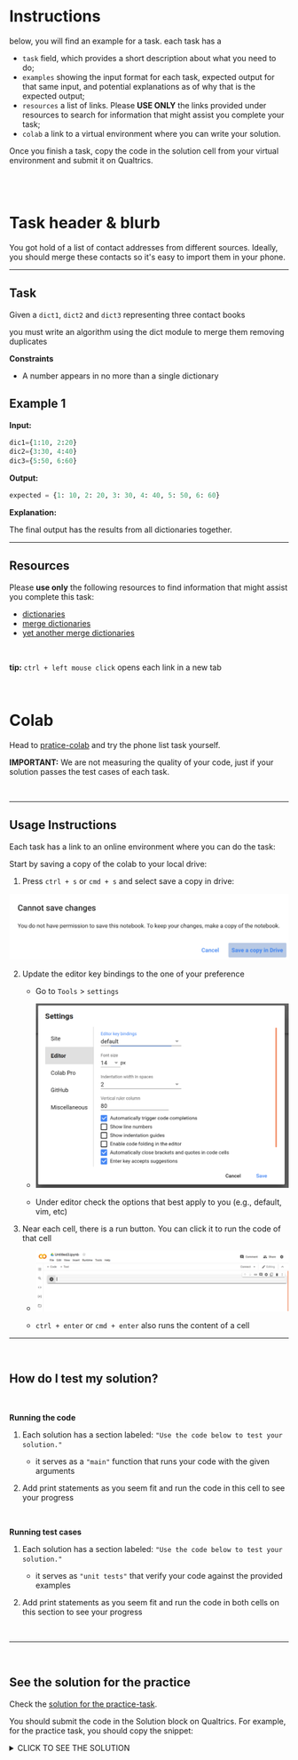 # Instructions


below, you will find an example for a task. each task has a


* `task` field, which provides a short description about what you need to do;
* `examples` showing the input format for each task, expected output for that same input, and potential explanations as of why that is the expected output;
* `resources` a list of links. Please **USE ONLY** the links provided under resources to search for information that might assist you complete your task;
* `colab` a link to a virtual environment where you can write your solution. 

Once you finish a task, copy the code in the solution cell from your virtual environment and submit it on Qualtrics.

<br>
<br>


# Task header & blurb


You got hold of a list of contact addresses from different sources. Ideally, you should merge these contacts so it's easy to import them in your phone. 

___


## Task


Given a `dict1`, `dict2` and `dict3` representing three contact books


you must write an algorithm using the dict module to merge them removing duplicates


**Constraints**

* A number appears in no more than a single dictionary


## Example 1



**Input:**

```python
dic1={1:10, 2:20}
dic2={3:30, 4:40}
dic3={5:50, 6:60}
```

**Output:**

```python
expected = {1: 10, 2: 20, 3: 30, 4: 40, 5: 50, 6: 60}
```

**Explanation:**

The final output has the results from all dictionaries together. 


___


## Resources

Please **use only** the following resources to find information that might assist you complete this task:


* <a href="https://docs.python.org/3/tutorial/datastructures.html#dictionaries" target="_blank">dictionaries</a>
* <a href="https://stackoverflow.com/questions/38987/how-do-i-merge-two-dictionaries-in-a-single-expression-take-union-of-dictionari" target="_blank">merge dictionaries</a>
* <a href="https://stackoverflow.com/questions/65539313/combine-two-dictionaries-with-preference-to-one-of-them" target="_blank">yet another merge dictionaries</a>

<br>

**tip:** `ctrl + left mouse click` opens each link in a new tab

<br>


# Colab

Head to <a href="https://colab.research.google.com/drive/18XUYSK1lUynsK1Mn9nj7foxDzw7MKSSO?usp=sharing" target="_blank">pratice-colab</a> and try the phone list task yourself. 


**IMPORTANT:** We are not measuring the quality of your code, just if your solution passes the test cases of each task.

<br>


___

## Usage Instructions 

Each task has a link to an online environment where you can do the task:

Start by saving a copy of the colab to your local drive:

1. Press `ctrl + s` or `cmd + s` and select save a copy in drive:

![image info](./colab-save-copy.png)


2. Update the editor key bindings to the one of your preference

    * Go to `Tools` > `settings`

    * ![image info](./colab-settings.png)

    * Under editor check the options that best apply to you (e.g., default, vim, etc)


3. Near each cell, there is a run button. You can click it to run the code of that cell

    * ![image info](./colab-empty.png)

    * `ctrl + enter` or `cmd + enter` also runs the content of a cell





___

<br>

## How do I test my solution?

<br>

**Running the code**

1. Each solution has a section labeled: `"Use the code below to test your solution."`

    * it serves as a `"main"` function that runs your code with the given arguments


2. Add print statements as you seem fit and run the code in this cell to see your progress

<br>

**Running test cases**


1. Each solution has a section labeled: `"Use the code below to test your solution."`

    * it serves as `"unit tests"`  that verify your code against the provided examples


2. Add print statements as you seem fit and run the code in both cells on this section to see your progress

<br>

___

<br>

## See the solution for the practice


Check the <a href="https://colab.research.google.com/drive/1opTGbTV0NqEA9g-uRISYPQ-yyI6QeeLO?usp=sharing" target="_blank">solution for the practice-task</a>. 

You should submit the code in the Solution block on Qualtrics. For example, for the practice task, you should copy the snippet:

<details>
    <summary>CLICK TO SEE THE SOLUTION</summary>
    class Solution(object):

        def merge_dict(self, d1: dict, d2: dict, d3: dict) -> dict:
            
            result = dict()
            for current in [d1, d2, d3]:
                result.update(current)
                print(result) # just for debugging

            return result
</details>     
